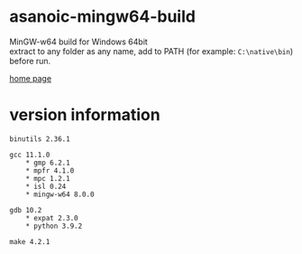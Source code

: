 asanoic-mingw64-build
=====================

MinGW-w64 build for Windows 64bit  
extract to any folder as any name, add to PATH (for example: `C:\native\bin`) before run.

[home page](https://asano-gcc.github.io)

version information
===================

    binutils 2.36.1
    
    gcc 11.1.0
        * gmp 6.2.1
        * mpfr 4.1.0
        * mpc 1.2.1
        * isl 0.24
        * mingw-w64 8.0.0
    
    gdb 10.2
        * expat 2.3.0
        * python 3.9.2
    
    make 4.2.1
